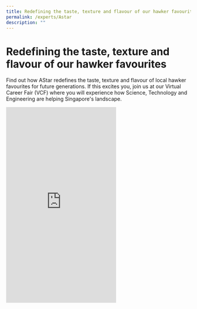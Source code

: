 ```yaml
---
title: Redefining the taste, texture and flavour of our hawker favourites
permalink: /experts/Astar
description: ""
---
```

# Redefining the taste, texture and flavour of our hawker favourites

Find out how AStar redefines the taste, texture and flavour of local hawker favourites for future generations. If this excites you, join us at our Virtual Career Fair (VCF) where you will experience how Science, Technology and Engineering are helping Singapore's landscape.

<iframe width="300" height="533" src="https://www.youtube.com/embed/CRCPHgtOfxo" title="YouTube video player" frameborder="0" allow="accelerometer; autoplay; clipboard-write; encrypted-media; gyroscope; picture-in-picture" allowfullscreen></iframe>